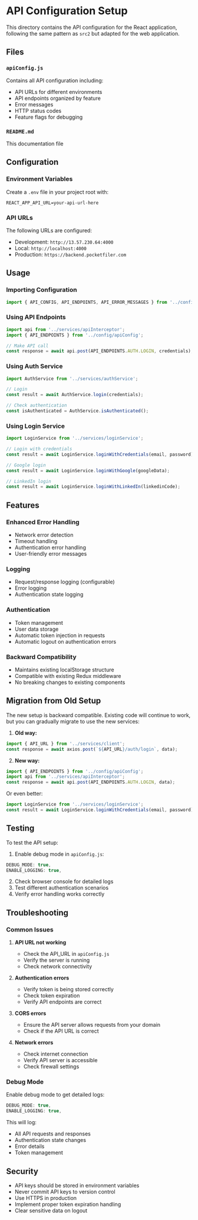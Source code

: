 # API Configuration Setup

This directory contains the API configuration for the React application, following the same pattern as `src2` but adapted for the web application.

## Files

### `apiConfig.js`
Contains all API configuration including:
- API URLs for different environments
- API endpoints organized by feature
- Error messages
- HTTP status codes
- Feature flags for debugging

### `README.md`
This documentation file

## Configuration

### Environment Variables
Create a `.env` file in your project root with:
```
REACT_APP_API_URL=your-api-url-here
```

### API URLs
The following URLs are configured:
- Development: `http://13.57.230.64:4000`
- Local: `http://localhost:4000`
- Production: `https://backend.pocketfiler.com`

## Usage

### Importing Configuration
```javascript
import { API_CONFIG, API_ENDPOINTS, API_ERROR_MESSAGES } from '../config/apiConfig';
```

### Using API Endpoints
```javascript
import api from '../services/apiInterceptor';
import { API_ENDPOINTS } from '../config/apiConfig';

// Make API call
const response = await api.post(API_ENDPOINTS.AUTH.LOGIN, credentials);
```

### Using Auth Service
```javascript
import AuthService from '../services/authService';

// Login
const result = await AuthService.login(credentials);

// Check authentication
const isAuthenticated = AuthService.isAuthenticated();
```

### Using Login Service
```javascript
import LoginService from '../services/loginService';

// Login with credentials
const result = await LoginService.loginWithCredentials(email, password);

// Google login
const result = await LoginService.loginWithGoogle(googleData);

// LinkedIn login
const result = await LoginService.loginWithLinkedIn(linkedinCode);
```

## Features

### Enhanced Error Handling
- Network error detection
- Timeout handling
- Authentication error handling
- User-friendly error messages

### Logging
- Request/response logging (configurable)
- Error logging
- Authentication state logging

### Authentication
- Token management
- User data storage
- Automatic token injection in requests
- Automatic logout on authentication errors

### Backward Compatibility
- Maintains existing localStorage structure
- Compatible with existing Redux middleware
- No breaking changes to existing components

## Migration from Old Setup

The new setup is backward compatible. Existing code will continue to work, but you can gradually migrate to use the new services:

1. **Old way:**
```javascript
import { API_URL } from '../services/client';
const response = await axios.post(`${API_URL}/auth/login`, data);
```

2. **New way:**
```javascript
import { API_ENDPOINTS } from '../config/apiConfig';
import api from '../services/apiInterceptor';
const response = await api.post(API_ENDPOINTS.AUTH.LOGIN, data);
```

Or even better:
```javascript
import LoginService from '../services/loginService';
const result = await LoginService.loginWithCredentials(email, password);
```

## Testing

To test the API setup:

1. Enable debug mode in `apiConfig.js`:
```javascript
DEBUG_MODE: true,
ENABLE_LOGGING: true,
```

2. Check browser console for detailed logs
3. Test different authentication scenarios
4. Verify error handling works correctly

## Troubleshooting

### Common Issues

1. **API URL not working**
   - Check the API_URL in `apiConfig.js`
   - Verify the server is running
   - Check network connectivity

2. **Authentication errors**
   - Verify token is being stored correctly
   - Check token expiration
   - Verify API endpoints are correct

3. **CORS errors**
   - Ensure the API server allows requests from your domain
   - Check if the API URL is correct

4. **Network errors**
   - Check internet connection
   - Verify API server is accessible
   - Check firewall settings

### Debug Mode

Enable debug mode to get detailed logs:
```javascript
DEBUG_MODE: true,
ENABLE_LOGGING: true,
```

This will log:
- All API requests and responses
- Authentication state changes
- Error details
- Token management

## Security

- API keys should be stored in environment variables
- Never commit API keys to version control
- Use HTTPS in production
- Implement proper token expiration handling
- Clear sensitive data on logout 